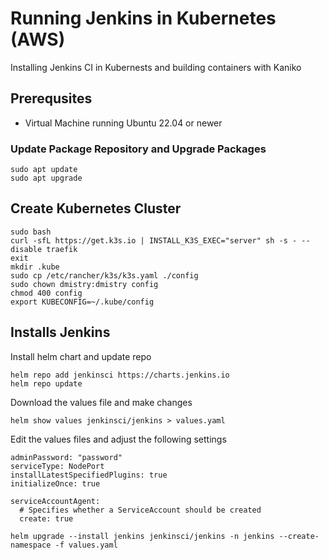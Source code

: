 # Running Jenkins in Kubernetes (AWS)
Installing Jenkins CI in Kubernests and building containers with Kaniko
## Prerequsites 
- Virtual Machine running Ubuntu 22.04 or newer
### Update Package Repository and Upgrade Packages
``` shell title="Run from shell prompt" linenums="1"
sudo apt update
sudo apt upgrade
```
## Create Kubernetes Cluster
``` shell title="Run from shell prompt" linenums="1"
sudo bash
curl -sfL https://get.k3s.io | INSTALL_K3S_EXEC="server" sh -s - --disable traefik
exit 
mkdir .kube
sudo cp /etc/rancher/k3s/k3s.yaml ./config
sudo chown dmistry:dmistry config
chmod 400 config
export KUBECONFIG=~/.kube/config
```

## Installs Jenkins
Install helm chart and update repo
``` shell title="Run from shell prompt" linenums="1"
helm repo add jenkinsci https://charts.jenkins.io
helm repo update
```

Download the values file and make changes
``` shell title="Run from shell prompt"
helm show values jenkinsci/jenkins > values.yaml
```

Edit the values files and adjust the following settings
``` shell title="Run from shell prompt"
adminPassword: "password"
serviceType: NodePort
installLatestSpecifiedPlugins: true
initializeOnce: true

serviceAccountAgent:
  # Specifies whether a ServiceAccount should be created
  create: true
```

``` shell title="Run from shell prompt"
helm upgrade --install jenkins jenkinsci/jenkins -n jenkins --create-namespace -f values.yaml
```